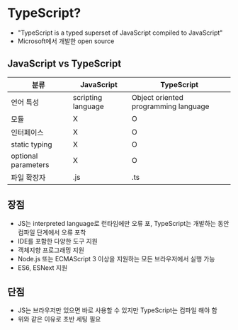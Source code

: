 # TypeScript?
- "TypeScript is a typed superset of JavaScript compiled to JavaScript"
- Microsoft에서 개발한 open source

## JavaScript vs TypeScript

분류 | JavaScript | TypeScript
--- | --- | ---
언어 특성 | scripting language | Object oriented programming language
모듈 | X | O
인터페이스 | X | O
static typing | X | O
optional parameters | X | O
파일 확장자 | .js | .ts
 
## 장점
- JS는 interpreted language로 런타임에만 오류 포, TypeScript는 개발하는 동안 컴파일 단계에서 오류 포착
- IDE를 포함한 다양한 도구 지원
- 객체지향 프로그래밍 지원
- Node.js 또는 ECMAScript 3 이상을 지원하는 모든 브라우저에서 실행 가능
- ES6, ESNext 지원

## 단점
- JS는 브라우저만 있으면 바로 사용할 수 있지만 TypeScript는 컴파일 해야 함
- 위와 같은 이유로 초반 세팅 필요
